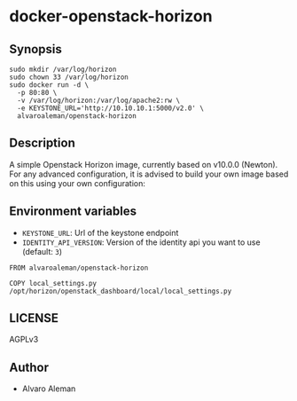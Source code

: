 # docker-openstack-horizon


## Synopsis

```shell
sudo mkdir /var/log/horizon
sudo chown 33 /var/log/horizon
sudo docker run -d \
  -p 80:80 \
  -v /var/log/horizon:/var/log/apache2:rw \
  -e KEYSTONE_URL='http://10.10.10.1:5000/v2.0' \
  alvaroaleman/openstack-horizon
```

## Description

A simple Openstack Horizon image, currently based on v10.0.0 (Newton).
For any advanced configuration, it is advised to build your own image
based on this using your own configuration:

## Environment variables

* `KEYSTONE_URL`: Url of the keystone endpoint
* `IDENTITY_API_VERSION`: Version of the identity api you want to use (default: `3`)

```shell
FROM alvaroaleman/openstack-horizon

COPY local_settings.py /opt/horizon/openstack_dashboard/local/local_settings.py
```

## LICENSE

AGPLv3

## Author

* Alvaro Aleman
